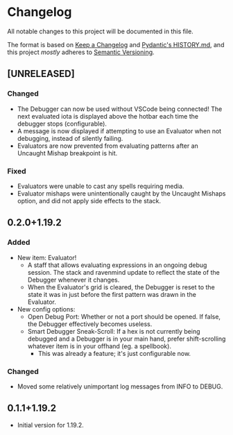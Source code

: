 # Changelog

All notable changes to this project will be documented in this file.

The format is based on [Keep a Changelog](https://keepachangelog.com/en/1.1.0/) and [Pydantic's HISTORY.md](https://github.com/pydantic/pydantic/blob/main/HISTORY.md), and this project *mostly* adheres to [Semantic Versioning](https://semver.org/spec/v2.0.0.html).

## [UNRELEASED]

### Changed

- The Debugger can now be used without VSCode being connected! The next evaluated iota is displayed above the hotbar each time the debugger stops (configurable).
- A message is now displayed if attempting to use an Evaluator when not debugging, instead of silently failing.
- Evaluators are now prevented from evaluating patterns after an Uncaught Mishap breakpoint is hit.

### Fixed

- Evaluators were unable to cast any spells requiring media.
- Evaluator mishaps were unintentionally caught by the Uncaught Mishaps option, and did not apply side effects to the stack.

## 0.2.0+1.19.2

### Added

- New item: Evaluator!
    - A staff that allows evaluating expressions in an ongoing debug session. The stack and ravenmind update to reflect the state of the Debugger whenever it changes.
    - When the Evaluator's grid is cleared, the Debugger is reset to the state it was in just before the first pattern was drawn in the Evaluator.
- New config options:
    - Open Debug Port: Whether or not a port should be opened. If false, the Debugger effectively becomes useless.
    - Smart Debugger Sneak-Scroll: If a hex is not currently being debugged and a Debugger is in your main hand, prefer shift-scrolling whatever item is in your offhand (eg. a spellbook).
        - This was already a feature; it's just configurable now.

### Changed

- Moved some relatively unimportant log messages from INFO to DEBUG.

## 0.1.1+1.19.2

- Initial version for 1.19.2.
